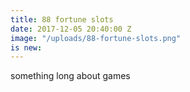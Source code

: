 ```yaml
---
title: 88 fortune slots
date: 2017-12-05 20:40:00 Z
image: "/uploads/88-fortune-slots.png"
is new: 
---
```


something long about games